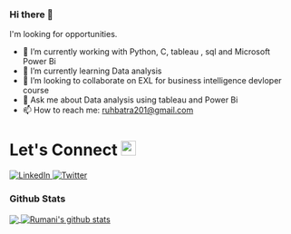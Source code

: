 ### Hi there 👋

I'm looking for opportunities.

* 🔭 I’m currently working with  Python, C, tableau , sql and Microsoft Power Bi 
* 🌱 I’m currently learning Data analysis 
* 👯 I’m looking to collaborate on EXL for business intelligence devloper course
* 💬 Ask me about Data analysis using tableau and Power Bi
* 📫 How to reach me: ruhbatra201@gmail.com

# Let's Connect <img src="https://github.com/TheDudeThatCode/TheDudeThatCode/blob/master/Assets/Hi.gif" width="26px">

<a target="_blank" href="https://www.linkedin.com/in/rumani-batra-7b86301b6" target="_blank">
<img alt="LinkedIn" src="https://img.shields.io/badge/LinkedIn-0077B5?style=for-the-badge&logo=linkedin&logoColor=white" />
</a>


<a target="_blank" href="https://medium.com/@rumani201" target="_blank">
<img alt="Twitter" src="https://img.shields.io/badge/Medium-12100E?style=for-the-badge&logo=medium&logoColor=white" />
</a>
 
 
### Github Stats
<a href="https://github.com/rumani201">
  <img align="center" src="https://github-readme-stats.vercel.app/api/top-langs/?username=rumani201&theme=dark&hide_langs_below=1" />
</a>

<a href="https://github.com/rumani201">
 <img align="center" src="https://github-readme-stats.vercel.app/api?username=rumani&show_icons=true&theme=dark&line_height=27" alt="Rumani's github stats"/>
</a>


<!-- Thanks to TheDudeThatCode -->

<!--
**rumani201/rumani201** is a ✨ _special_ ✨ repository because its `README.md` (this file) appears on your GitHub profile.

Here are some ideas to get you started:

- 🔭 I’m currently working on ...
- 🌱 I’m currently learning ...
- 👯 I’m looking to collaborate on ...
- 🤔 I’m looking for help with ...
- 💬 Ask me about ...
- 📫 How to reach me: ...
- 😄 Pronouns: ...
- ⚡ Fun fact: ...
-->
